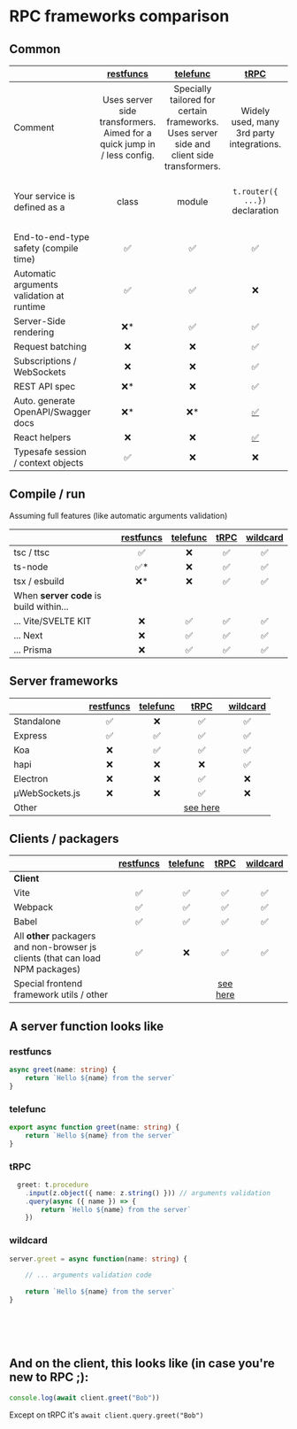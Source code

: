# RPC frameworks comparison


## Common
|                                   | [restfuncs](https://github.com/bogeeee/restfuncs) | [telefunc](https://telefunc.com/) | [tRPC](https://trpc.io/) | [wildcard](https://github.com/brillout/wildcard-api) | 
| :-------------------------------- | :---: | :-------------: | :--------------: | :--------------: |  
| Comment | Uses server side transformers. Aimed for a quick jump in / less config.| Specially tailored for certain frameworks. Uses server side and client side transformers.| Widely used, many 3rd party integrations. | Precedent of telefunc. Not maintained anymore.
Your service is defined as a | class | module | `t.router({ ...})` declaration | by adding functions to the `server` object
End-to-end-type safety (compile time)| ✅ | ✅  | ✅ | <a title="not very convenient" href="https://github.com/brillout/wildcard-api#typescript">❌*</a>
Automatic arguments validation at runtime  | ✅ | ✅  | ❌ | ❌ |
Server-Side rendering | <a title="No special support but possible as the server is universal">❌*</a> | ✅ | ✅ | <a title="No special support but possible as the server is universal" href="https://github.com/brillout/wildcard-api#ssr">❌*</a>
Request batching | ❌ | ❌  | ✅ | ❌
Subscriptions / WebSockets | ❌ | ❌ | ✅ | ❌
REST API spec | <a title="Planned">❌*</a> | ❌ | ✅ | ❌
Auto. generate OpenAPI/Swagger docs | <a title="Planned">❌*</a> | <a title="Planned">❌*</a> | <a href="https://github.com/jlalmes/trpc-openapi">✅</a> | ❌
React helpers | ❌ | ❌  | <a href="https://trpc.io/docs/react-query">✅</a> | ❌
Typesafe session / context objects | ✅ | ❌ | ❌ | ❌ |

## Compile / run
Assuming full features (like automatic arguments validation)

|                                   | [restfuncs](https://github.com/bogeeee/restfuncs) | [telefunc](https://telefunc.com/) | [tRPC](https://trpc.io/) | [wildcard](https://github.com/brillout/wildcard-api) | 
| :-------------------------------- | :---: | :-------------: | :--------------: | :--------------: |  
tsc / ttsc | ✅ | ❌  | ✅ | ✅
ts-node | <a title="with -C ttypescript">✅*</a> | ❌  | ✅ | ✅
tsx / esbuild | <a title="You can still use tsx in development where you don't need arguments validation.">❌*</a> | ❌ | ✅ | ✅
When **server code** is build within...|
... Vite/SVELTE KIT | ❌ | ✅ | ✅ | ✅
... Next | ❌ | ✅ | ✅ | ✅ 
... Prisma | ❌ | ✅ | ✅ | ✅

## Server frameworks

|                                   | [restfuncs](https://github.com/bogeeee/restfuncs) | [telefunc](https://telefunc.com/) | [tRPC](https://trpc.io/) | [wildcard](https://github.com/brillout/wildcard-api) | 
| :-------------------------------- | :---: | :-------------: | :--------------: | :--------------: | 
Standalone | ✅ | ❌ | ✅ | ✅
Express | ✅ | ✅  | ✅ | ✅
Koa | ❌ | ✅  | ✅ | ✅
hapi | ❌ | ❌  | ❌ | ✅
Electron | ❌ | ❌  | ✅ | ❌ 
µWebSockets.js | ❌ | ❌  | ✅ | ❌
Other |  |  | <a href="https://trpc.io/docs/awesome-trpc#library-adapters">see here</a>|


## Clients / packagers

|                                   | [restfuncs](https://github.com/bogeeee/restfuncs) | [telefunc](https://telefunc.com/) | [tRPC](https://trpc.io/) | [wildcard](https://github.com/brillout/wildcard-api) | 
| :-------------------------------- | :---: | :-------------: | :--------------: | :--------------: | 
**Client**  |
Vite | ✅ | ✅  | ✅ | ✅
Webpack | ✅ | ✅  | ✅ | ✅
Babel | ✅ | ✅  | ✅ | ✅
All **other** packagers and non-browser js clients (that can load NPM packages)| ✅ | ❌ | ✅ | ✅
Special frontend framework utils / other|  |  | <a href="https://trpc.io/docs/awesome-trpc#frontend-frameworks">see here</a>|


## A server function looks like

### restfuncs
````typescript
async greet(name: string) {
    return `Hello ${name} from the server`
}
````

### telefunc
````typescript
export async function greet(name: string) {
    return `Hello ${name} from the server`
}
````

### tRPC
````typescript
  greet: t.procedure    
    .input(z.object({ name: z.string() })) // arguments validation
    .query(async ({ name }) => {
        return `Hello ${name} from the server`
    })
````

### wildcard
````typescript
server.greet = async function(name: string) {    
    
    // ... arguments validation code
    
    return `Hello ${name} from the server`
}
````

<br/><br/><br/>

## And on the client, this looks like (in case you're new to RPC ;):

````typescript
console.log(await client.greet("Bob"))
````

Except on tRPC it's `await client.query.greet("Bob")`